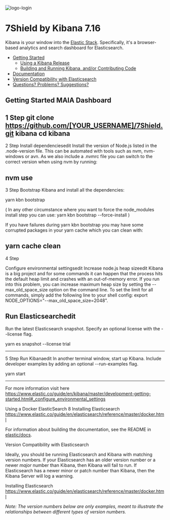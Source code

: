 
![logo-login](https://user-images.githubusercontent.com/3780435/149147360-22a45bf5-1019-4a12-819c-8e8370395fbf.png)


# 7Shield by Kibana 7.16

Kibana is your window into the [Elastic Stack](https://www.elastic.co/products). Specifically, it's a browser-based analytics and search dashboard for Elasticsearch.

- [Getting Started](#getting-started)
  - [Using a Kibana Release](#using-a-kibana-release)
  - [Building and Running Kibana, and/or Contributing Code](#building-and-running-kibana-andor-contributing-code)
- [Documentation](#documentation)
- [Version Compatibility with Elasticsearch](#version-compatibility-with-elasticsearch)
- [Questions? Problems? Suggestions?](#questions-problems-suggestions)

## Getting Started MAIA Dashboard

1 Step
 git clone https://github.com/[YOUR_USERNAME]/7Shield.git kibana
 cd kibana
-------
2 Step
Install dependenciesedit
Install the version of Node.js listed in the .node-version file. This can be automated with tools such as nvm, nvm-windows or avn. As we also include a .nvmrc file you can switch to the correct version when using nvm by running:

 nvm use
-------
3 Step
Bootstrap Kibana and install all the dependencies:

 yarn kbn bootstrap

( In any other circumstance where you want to force the node_modules install step you can use: yarn kbn bootstrap --force-install ) 


If you have failures during yarn kbn bootstrap you may have some corrupted packages in your yarn cache which you can clean with:

yarn cache clean
-------
4 Step

Configure environmental settingsedit
Increase node.js heap sizeedit
Kibana is a big project and for some commands it can happen that the process hits the default heap limit and crashes with an out-of-memory error. If you run into this problem, you can increase maximum heap size by setting the --max_old_space_size option on the command line. To set the limit for all commands, simply add the following line to your shell config: export NODE_OPTIONS="--max_old_space_size=2048".

## Run Elasticsearchedit
Run the latest Elasticsearch snapshot. Specify an optional license with the --license flag.

yarn es snapshot --license trial

-------
5 Step
Run Kibanaedit
In another terminal window, start up Kibana. Include developer examples by adding an optional --run-examples flag.

yarn start 

-----
For more information visit here
https://www.elastic.co/guide/en/kibana/master/development-getting-started.html#_configure_environmental_settings


Using a Docker ElasticSearch 8
Installing Elasticsearch 
https://www.elastic.co/guide/en/elasticsearch/reference/master/docker.html


For information about building the documentation, see the README in [elastic/docs](https://github.com/elastic/docs).

Version Compatibility with Elasticsearch

Ideally, you should be running Elasticsearch and Kibana with matching version numbers. If your Elasticsearch has an older version number or a newer _major_ number than Kibana, then Kibana will fail to run. If Elasticsearch has a newer minor or patch number than Kibana, then the Kibana Server will log a warning.

Installing Elasticsearch 
https://www.elastic.co/guide/en/elasticsearch/reference/master/docker.html

_Note: The version numbers below are only examples, meant to illustrate the relationships between different types of version numbers._

